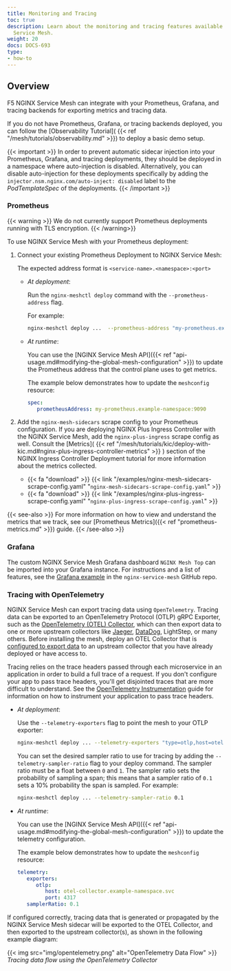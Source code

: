 ```yaml
---
title: Monitoring and Tracing
toc: true
description: Learn about the monitoring and tracing features available in F5 NGINX
  Service Mesh.
weight: 20
docs: DOCS-693
type:
- how-to
---
```


## Overview

F5 NGINX Service Mesh can integrate with your Prometheus, Grafana, and tracing backends for exporting metrics and tracing data.

If you do not have Prometheus, Grafana, or tracing backends deployed, you can follow the [Observability Tutorial]( {{< ref "/mesh/tutorials/observability.md" >}}) to deploy a basic demo setup.

{{< important >}}
In order to prevent automatic sidecar injection into your Prometheus, Grafana, and tracing deployments, they should be deployed in a namespace where auto-injection is disabled. Alternatively, you can disable auto-injection for these deployments specifically by adding the `injector.nsm.nginx.com/auto-inject: disabled` label to the *PodTemplateSpec* of the deployments.
{{< /important >}}

### Prometheus

{{< warning >}}
We do not currently support Prometheus deployments running with TLS encryption.
{{< /warning>}}

To use NGINX Service Mesh with your Prometheus deployment:

1. Connect your existing Prometheus Deployment to NGINX Service Mesh:

   The expected address format is `<service-name>.<namespace>:<port>`

   - *At deployment*:

      Run the `nginx-meshctl deploy` command with the `--prometheus-address` flag.

      For example:

      ```bash
      nginx-meshctl deploy ...  --prometheus-address "my-prometheus.example-namespace:9090"
      ```

   - *At runtime*:

      You can use the [NGINX Service Mesh API]({{< ref "api-usage.md#modifying-the-global-mesh-configuration" >}})
      to update the Prometheus address that the control plane uses to get metrics.

      The example below demonstrates how to update the `meshconfig` resource:

      ```yaml
      spec:
         prometheusAddress: my-prometheus.example-namespace:9090
      ```

1. Add the `nginx-mesh-sidecars` scrape config to your Prometheus configuration.
   If you are deploying NGINX Plus Ingress Controller with the NGINX Service Mesh, add the `nginx-plus-ingress` scrape config as well.
   Consult the [Metrics]( {{< ref "/mesh/tutorials/kic/deploy-with-kic.md#nginx-plus-ingress-controller-metrics" >}} ) section of the NGINX Ingress Controller Deployment tutorial for more information about the metrics collected.

   - {{< fa "download" >}} {{< link "/examples/nginx-mesh-sidecars-scrape-config.yaml" "`nginx-mesh-sidecars-scrape-config.yaml`" >}}
   - {{< fa "download" >}} {{< link "/examples/nginx-plus-ingress-scrape-config.yaml" "`nginx-plus-ingress-scrape-config.yaml`" >}}

{{< see-also >}}
For more information on how to view and understand the metrics that we track, see our [Prometheus Metrics]({{< ref "prometheus-metrics.md" >}}) guide.
{{< /see-also >}}

### Grafana
The custom NGINX Service Mesh Grafana dashboard `NGINX Mesh Top` can be imported into your Grafana instance.
For instructions and a list of features, see the [Grafana example](https://github.com/nginxinc/nginx-service-mesh/tree/main/examples/grafana) in the `nginx-service-mesh` GitHub repo.


### Tracing with OpenTelemetry

NGINX Service Mesh can export tracing data using `OpenTelemetry`. Tracing data can be exported to an OpenTelemetry Protocol (OTLP) gRPC Exporter, such as the [OpenTelemetry (OTEL) Collector](https://opentelemetry.io/docs/collector/), which can then export data to one or more upstream collectors like [Jaeger](https://www.jaegertracing.io/), [DataDog](https://docs.datadoghq.com/tracing/), LightStep, or many others. Before installing the mesh, deploy an OTEL Collector that is [configured to export data](https://opentelemetry.io/docs/collector/configuration/#exporters) to an upstream collector that you have already deployed or have access to.

Tracing relies on the trace headers passed through each microservice in an application in order to build a full trace of a request. If you don't configure your app to pass trace headers, you'll get disjointed traces that are more difficult to understand. See the [OpenTelemetry Instrumentation](https://opentelemetry.io/docs/instrumentation/) guide for information on how to instrument your application to pass trace headers.

- *At deployment*:

   Use the `--telemetry-exporters` flag to point the mesh to your OTLP exporter:

   ```bash
   nginx-meshctl deploy ... --telemetry-exporters "type=otlp,host=otel-collector.example-namespace.svc,port=4317"
   ```

   You can set the desired sampler ratio to use for tracing by adding the `--telemetry-sampler-ratio` flag to your deploy command.
   The sampler ratio must be a float between `0` and `1`. The sampler ratio sets the probability of sampling a span; this means that a sampler ratio of `0.1` sets a 10% probability the span is sampled. For example:

   ```bash
   nginx-meshctl deploy ... --telemetry-sampler-ratio 0.1
   ```

- *At runtime*:

   You can use the [NGINX Service Mesh API]({{< ref "api-usage.md#modifying-the-global-mesh-configuration" >}}) to update the telemetry configuration.

   The example below demonstrates how to update the `meshconfig` resource:

   ```yaml
   telemetry:
      exporters:
         otlp:
            host: otel-collector.example-namespace.svc
            port: 4317
      samplerRatio: 0.1
   ```

If configured correctly, tracing data that is generated or propagated by the NGINX Service Mesh sidecar will be exported to the OTEL Collector, and then exported to the upstream collector(s), as shown in the following example diagram:

{{< img src="img/opentelemetry.png" alt="OpenTelemetry Data Flow" >}}
*Tracing data flow using the OpenTelemetry Collector*
